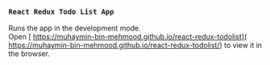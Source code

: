 ### `React Redux Todo List App`

Runs the app in the development mode.\
Open [ https://muhaymin-bin-mehmood.github.io/react-redux-todolist]( https://muhaymin-bin-mehmood.github.io/react-redux-todolist/) to view it in the browser.